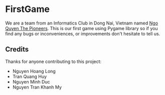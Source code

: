 # FirstGame
<!-- toc -->

<!-- tocstop -->
We are a team from an Informatics Club in Dong Nai, Vietnam named [Ngo Quyen The Pioneers](https://www.facebook.com/NQThePioneers). This is our first game using Pygame library so if you find any bugs or inconveniences, or improvements don't hesitate to tell us. 

## Credits
<!-- toc -->

<!-- tocstop -->
Thanks for anyone contributing to this project:
- Nguyen Hoang Long
- Tran Quang Huy
- Nguyen Minh Duc
- Nguyen Tran Khanh My

